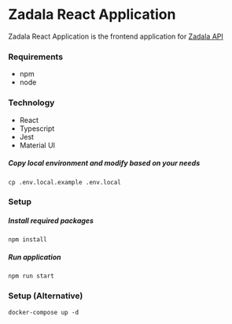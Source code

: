 # Zadala React Application

Zadala React Application is the frontend application for [Zadala API](https://github.com/RyanAquino/zadala)

### Requirements

- npm
- node

### Technology

- React
- Typescript
- Jest
- Material UI

##### Copy local environment and modify based on your needs

```
cp .env.local.example .env.local
```

### Setup

##### Install required packages

```
npm install
```

##### Run application

```
npm run start
```

### Setup (Alternative)

```
docker-compose up -d
```
